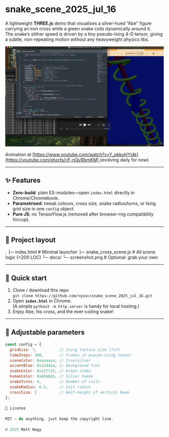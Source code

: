# snake_scene_2025_jul_16

A lightweight **THREE.js** demo that visualises a silver-hued “Abe” figure carrying an iron cross while a green snake coils dynamically around it.  
The snake’s slither speed is driven by a tiny pseudo-Ising 4-D tensor, giving a subtle, non-repeating motion without any heavyweight physics libs.

![Screenshot](./screenshot.png)

Animation at [[https://www.youtube.com/watch?v=Y_qkkuHYjdk](https://youtube.com/shorts/cF-nQvRbmKM) ](https://www.youtube.com/shorts/4dhOcSGe-k4)(evolving daily for now)

---

## ✨ Features
- **Zero-build**: plain ES-modules—open `index.html` directly in Chrome/Chromebook.
- **Parametrised**: tweak colours, cross size, snake radius/turns, or Ising grid size in one `config` object.
- **Pure JS**: no TensorFlow.js (removed after browser-rng compatibility hiccup).

---

## 📂 Project layout

.
├─ index.html            # Minimal launcher
├─ snake_cross_scene.js  # All scene logic (<200 LOC)
└─ docs/
└─ screenshot.png     # Optional: grab your own

---

## 🚀 Quick start
1. Clone / download this repo  
   `git clone https://github.com/<you>/snake_scene_2025_jul_16.git`
2. Open **`index.html`** in Chrome.  
   (A simple `python3 -m http.server` is handy for local hosting.)
3. Enjoy Abe, his cross, and the ever-coiling snake!

---

## 🔧 Adjustable parameters
```js
const config = {
  gridSize: 7,          // Ising lattice size (7×7)
  timeSteps: 300,       // Frames in pseudo-Ising tensor
  sceneColor: 0xaaaaaa, // Iron/silver
  accentBlue: 0x2244aa, // Background tint
  snakeColor: 0x227722, // Green snake
  humanColor: 0xbbbbbb, // Silver human
  snakeTurns: 4,        // Number of coils
  snakeRadius: 0.5,     // Coil radius
  crossSize: 2          // Half-height of vertical beam
};

📝 License

MIT — do anything, just keep the copyright line.

© 2025 Matt Hagy
